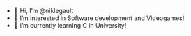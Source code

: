 - 👋 Hi, I’m @niklegault
- 👀 I’m interested in Software development and Videogames!
- 🌱 I’m currently learning C in University!

<!---
niklegault/niklegault is a ✨ special ✨ repository because its `README.md` (this file) appears on your GitHub profile.
You can click the Preview link to take a look at your changes.
--->
